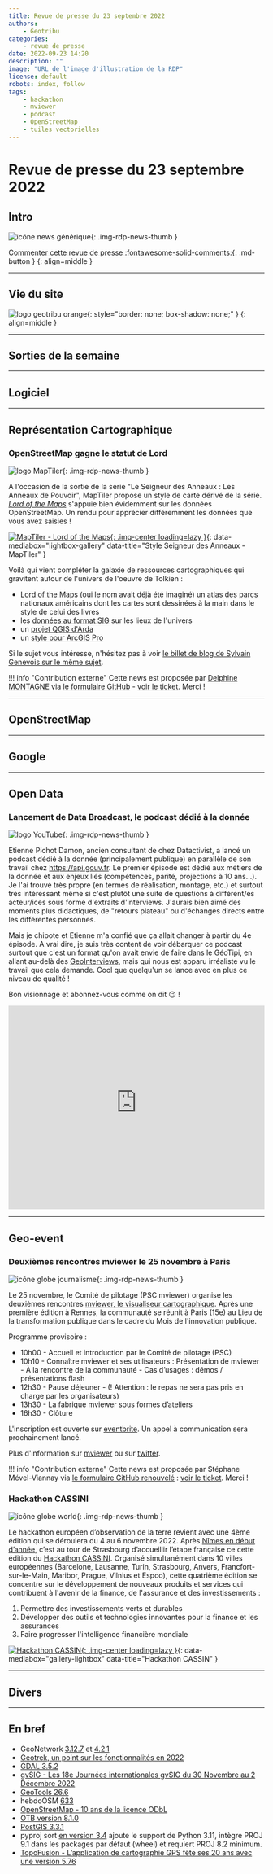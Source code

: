 ```yaml
---
title: Revue de presse du 23 septembre 2022
authors:
    - Geotribu
categories:
    - revue de presse
date: 2022-09-23 14:20
description: ""
image: "URL de l'image d'illustration de la RDP"
license: default
robots: index, follow
tags:
    - hackathon
    - mviewer
    - podcast
    - OpenStreetMap
    - tuiles vectorielles
---
```


# Revue de presse du 23 septembre 2022

## Intro

![icône news générique](https://cdn.geotribu.fr/img/internal/icons-rdp-news/news.png "icône news générique"){: .img-rdp-news-thumb }

[Commenter cette revue de presse :fontawesome-solid-comments:](#__comments){: .md-button }
{: align=middle }

----

## Vie du site

![logo geotribu orange](https://cdn.geotribu.fr/img/internal/charte/geotribu_logo_rectangle_384x80.png "logo geotribu orange"){: style="border: none; box-shadow: none;" }
{: align=middle }

----

## Sorties de la semaine

----

## Logiciel

----

## Représentation Cartographique

### OpenStreetMap gagne le statut de Lord

![logo MapTiler](https://cdn.geotribu.fr/img/logos-icones/entreprises_association/maptiler.svg "logo MapTiler"){: .img-rdp-news-thumb }

A l'occasion de la sortie de la série "Le Seigneur des Anneaux : Les Anneaux de Pouvoir", MapTiler propose un style de carte dérivé de la série. [_Lord of the Maps_](https://labs.maptiler.com/showcase/lotrmap/#11.82/18.51069/-72.39485/0/40) s'appuie bien évidemment sur les données OpenStreetMap. Un rendu pour apprécier différemment les données que vous avez saisies !

[![MapTiler - Lord of the Maps](https://cdn.geotribu.fr/img/articles-blog-rdp/capture-ecran/maptiler_lord_of_the_maps.png "Fond style Seigneur des Anneaux par MapTiler"){: .img-center loading=lazy }](https://cdn.geotribu.fr/img/articles-blog-rdp/capture-ecran/maptiler_lord_of_the_maps.png){: data-mediabox="lightbox-gallery" data-title="Style Seigneur des Anneaux - MapTiler" }

Voilà qui vient compléter la galaxie de ressources cartographiques qui gravitent autour de l'univers de l'oeuvre de Tolkien :

- [Lord of the Maps](https://www.lordofthemaps.com/) (oui le nom avait déjà été imaginé) un atlas des parcs nationaux américains dont les cartes sont dessinées à la main dans le style de celui des livres
- les [données au format SIG](https://scholarworks.wm.edu/asoer/3/) sur les lieux de l'univers
- un [projet QGIS d'Arda](https://github.com/bburns/arda)
- un [style pour ArcGIS Pro](https://www.arcgis.com/home/item.html?id=0ca1526cfa254f4e9d4b1392b343861d)

Si le sujet vous intéresse, n'hésitez pas à voir [le billet de blog de Sylvain Genevois sur le même sujet](https://cartonumerique.blogspot.com/2022/09/Lord-of-the-maps.html).

!!! info "Contribution externe"
    Cette news est proposée par [Delphine MONTAGNE](https://tree.univ-pau.fr/fr/organisation/membres/cv-dmontagne001-fr.html) via [le formulaire GitHub](https://github.com/geotribu/website/issues/new?assignees=Guts&labels=contribution+externe%2Crdp%2Ctriage&template=RDP_NEWS.yml) - [voir le ticket](https://github.com/geotribu/website/issues/687). Merci !

----

## OpenStreetMap

----

## Google

----

## Open Data

### Lancement de Data Broadcast, le podcast dédié à la donnée

![logo YouTube](https://cdn.geotribu.fr/img/logos-icones/social/youtube.svg "logo YouTube"){: .img-rdp-news-thumb }

Etienne Pichot Damon, ancien consultant de chez Datactivist, a lancé un podcast dédié à la donnée (principalement publique) en parallèle de son travail chez <https://api.gouv.fr>. Le premier épisode est dédié aux métiers de la donnée et aux enjeux liés (compétences, parité, projections à 10 ans...). Je l'ai trouvé très propre (en termes de réalisation, montage, etc.) et surtout très intéressant même si c'est plutôt une suite de questions à différent/es acteur/ices sous forme d'extraits d'interviews. J'aurais bien aimé des moments plus didactiques, de "retours plateau" ou d'échanges directs entre les différentes personnes.

Mais je chipote et Etienne m'a confié que ça allait changer à partir du 4e épisode. A vrai dire, je suis très content de voir débarquer ce podcast surtout que c'est un format qu'on avait envie de faire dans le GéoTipi, en allant au-delà des [GeoInterviews](/tags/#geoitw), mais qui nous est apparu irréaliste vu le travail que cela demande. Cool que quelqu'un se lance avec en plus ce niveau de qualité !

Bon visionnage et abonnez-vous comme on dit :wink: !

<iframe width="100%" height="400" src="https://www.youtube-nocookie.com/embed/lTcK24IvKiE" title="YouTube video player" frameborder="0" allow="accelerometer; autoplay; clipboard-write; encrypted-media; gyroscope; picture-in-picture" allowfullscreen></iframe>

----

## Geo-event

### Deuxièmes rencontres mviewer le 25 novembre à Paris

![icône globe journalisme](https://cdn.geotribu.fr/img/internal/icons-rdp-news/journalisme.png "icône globe journalisme"){: .img-rdp-news-thumb }

Le 25 novembre, le Comité de pilotage (PSC mviewer) organise les deuxièmes rencontres [mviewer, le visualiseur cartographique](https://mviewer.netlify.app/fr/). Après une première édition à Rennes, la communauté se réunit à Paris (15e) au Lieu de la transformation publique dans le cadre du Mois de l'innovation publique.

Programme provisoire :

- 10h00 - Accueil et introduction par le Comité de pilotage (PSC)
- 10h10 - Connaître mviewer et ses utilisateurs : Présentation de mviewer - À la rencontre de la communauté - Cas d’usages : démos / présentations flash
- 12h30 - Pause déjeuner - (! Attention : le repas ne sera pas pris en charge par les organisateurs)
- 13h30 - La fabrique mviewer sous formes d’ateliers
- 16h30 - Clôture

L'inscription est ouverte sur [eventbrite](https://www.eventbrite.fr/e/billets-les-deuxiemes-rencontres-mviewer-372724227197). Un appel à communication sera prochainement lancé.

Plus d'information sur [mviewer](https://mviewer.netlify.app/fr/) ou sur [twitter](https://twitter.com/MviewerPsc).

!!! info "Contribution externe"
    Cette news est proposée par Stéphane Mével-Viannay via [le formulaire GitHub renouvelé](https://github.com/geotribu/website/issues/new?assignees=Guts&labels=contribution+externe%2Crdp%2Ctriage&template=RDP_NEWS.yml) : [voir le ticket](https://github.com/geotribu/website/issues/695). Merci !

### Hackathon CASSINI

![icône globe world](https://cdn.geotribu.fr/img/internal/icons-rdp-news/world.png "icône globe générique"){: .img-rdp-news-thumb }

Le hackathon européen d’observation de la terre revient avec une 4ème édition qui se déroulera du 4 au 6 novembre 2022. Après [Nîmes en début d’année](https://static.geotribu.fr/rdp/2022/rdp_2022-04-01/?h=cassini#hackathon-cassini), c’est au tour de Strasbourg d’accueillir l’étape française ce cette édition du [Hackathon CASSINI](https://www.cassini.eu/hackathons/). Organisé simultanément dans 10 villes européennes (Barcelone, Lausanne, Turin, Strasbourg, Anvers, Francfort-sur-le-Main, Maribor, Prague, Vilnius et Espoo), cette quatrième édition se concentre sur le développement de nouveaux produits et services qui contribuent à l'avenir de la finance, de l'assurance et des investissements :

1. Permettre des investissements verts et durables
2. Développer des outils et technologies innovantes pour la finance et les assurances
3. Faire progresser l'intelligence financière mondiale

[![Hackathon CASSIN](https://cdn.geotribu.fr/img/articles-blog-rdp/evenement/2022_11_CASSINI_Hackathon.png "Hackathon CASSIN"){: .img-center loading=lazy }](https://cdn.geotribu.fr/img/articles-blog-rdp/evenement/2022_11_CASSINI_Hackathon.png "Hackathon CASSIN"){: data-mediabox="gallery-lightbox" data-title="Hackathon CASSIN" }

----

## Divers

----

## En bref

- GeoNetwork [3.12.7](https://geonetwork-opensource.org/manuals/trunk/en/overview/change-log/version-3.12.7.html) et [4.2.1](https://geonetwork-opensource.org/manuals/4.0.x/en/overview/change-log/version-4.2.1.html)
- [Geotrek, un point sur les fonctionnalités en 2022](https://makina-corpus.com/geotrek/geotrek-un-point-sur-les-fonctionnalites-en-2022)
- [GDAL 3.5.2](https://lists.osgeo.org/pipermail/gdal-dev/2022-September/056204.html)
- [gvSIG - Les 18e Journées internationales gvSIG du 30 Novembre au 2 Décembre 2022](http://www.gvsig.com/es/eventos/jornadas-gvsig/18as-jornadas-gvsig/-/asset_publisher/UJZiEDxGuuVR/content/18th-international-gvsig-conference-communication-proposals-submission)
- [GeoTools 26.6](http://geotoolsnews.blogspot.com/2022/09/geotools-266-released.html)
- hebdoOSM [633](https://weeklyosm.eu/fr/archives/15928)
- [OpenStreetMap - 10 ans de la licence ODbL](https://blog.openstreetmap.org/2022/09/14/10-years-of-odbl/)
- [OTB version 8.1.0](https://www.orfeo-toolbox.org/otb-release-8-1-0/)
- [PostGIS 3.3.1](http://postgis.net/2022/09/10/postgis-3.3.1)
- pyproj sort [en version 3.4](https://github.com/pyproj4/pyproj/releases/tag/3.4.0) ajoute le support de Python 3.11, intègre PROJ 9.1 dans les packages par défaut (wheel) et requiert PROJ 8.2 minimum.
- [TopoFusion - L’application de cartographie GPS fête ses 20 ans avec une version 5.76](http://topofusion.com/news/2022/09/16/topofusion-20th-anniversary-v5-76-released/)
